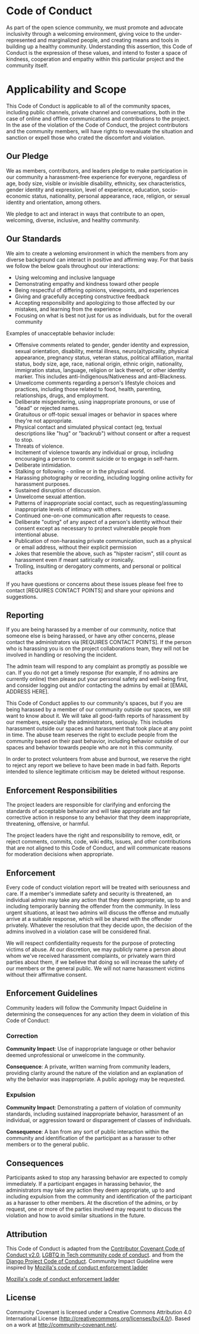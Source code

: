 # Code of Conduct

As part of the open science community, we must promote and advocate inclusivity through a welcoming environment, giving voice to the under-represented and marginalized people, and creating means and tools in building up a healthy community. Understanding this assertion, this Code of Conduct is the expression of these values, and intend to foster a space of kindness, cooperation and empathy within this particular project and the 
community itself.

# Applicability and Scope

This Code of Conduct is applicable to all of the community spaces, including public channels, private channel and conversations, both in the case of online and offline communications and contributions to the project. In the ase of the violation of the Code of Conduct, the project contributors and the community members, will have rights to reevaluate the situation and sanction or expell those who crated the discomfort and violation. 


## Our Pledge

We as members, contributors, and leaders pledge to make participation in our
community a harassment-free experience for everyone, regardless of age, body
size, visible or invisible disability, ethnicity, sex characteristics, gender identity and expression, level of experience, education, socio-economic status, nationality, personal appearance, race, religion, or sexual identity and orientation, among others. 

We pledge to act and interact in ways that contribute to an open, welcoming,
diverse, inclusive, and healthy community.

## Our Standards

We aim to create a weloming environment in which the members from any diverse background can interact in positive and affirming way. For that basis we follow the below goals throughout our interactions:

* Using welcoming and inclusive language
* Demonstrating empathy and kindness toward other people
* Being respectful of differing opinions, viewpoints, and experiences
* Giving and gracefully accepting constructive feedback
* Accepting responsibility and apologizing to those affected by our mistakes, and learning from the experience
* Focusing on what is best not just for us as individuals, but for the
  overall community
  
Examples of unacceptable behavior include:

  
* Offensive comments related to gender, gender identity and expression, sexual orientation, disability, mental illness, neuro(a)typicality, physical appearance, pregnancy status, veteran status, political affiliation, marital status, body size, age, race, national origin, ethnic origin, nationality, immigration status, language, religion or lack thereof, or other identity marker. This includes anti-Indigenous/Nativeness and anti-Blackness.
* Unwelcome comments regarding a person's lifestyle choices and practices, including those related to food, health, parenting, relationships, drugs, and employment.
* Deliberate misgendering, using inappropriate pronouns, or use of "dead" or rejected names.
* Gratuitous or off-topic sexual images or behavior in spaces where they're not appropriate.
* Physical contact and simulated physical contact (eg, textual descriptions like "hug" or "backrub") without consent or after a request to stop.
* Threats of violence.
* Incitement of violence towards any individual or group, including encouraging a person to commit suicide or to engage in self-harm.
* Deliberate intimidation.
* Stalking or following - online or in the physical world.
* Harassing photography or recording, including logging online activity for harassment purposes.
* Sustained disruption of discussion.
* Unwelcome sexual attention.
* Patterns of inappropriate social contact, such as requesting/assuming inappropriate levels of intimacy with others.
* Continued one-on-one communication after requests to cease.
* Deliberate "outing" of any aspect of a person's identity without their consent except as necessary to protect vulnerable people from intentional abuse.
* Publication of non-harassing private communication, such as a physical or email address, without their explicit permission
* Jokes that resemble the above, such as "hipster racism", still count as harassment even if meant satirically or ironically.
* Trolling, insulting or derogatory comments, and personal or political attacks
  

If you have questions or concerns about these issues please feel free to contact [REQUIRES CONTACT POINTS] and share your opinions and suggestions.

## Reporting


If you are being harassed by a member of our community, notice that someone else is being harassed, or have any other concerns, please contact the administrators via  [REQUIRES CONTACT POINTS]. If the person who is harassing you is on the project collaborations team, they will not be involved in handling or resolving the incident.

The admin team will respond to any complaint as promptly as possible we can. If you do not get a timely response (for example, if no admins are currently online) then please put your personal safety and well-being first, and consider logging out and/or contacting the admins by email at [EMAIL ADDRESS HERE].

This Code of Conduct applies to our community's spaces, but if you are being harassed by a member of our community outside our spaces, we still want to know about it. We will take all good-faith reports of harassment by our members, especially the administrators, seriously. This includes harassment outside our spaces and harassment that took place at any point in time. The abuse team reserves the right to exclude people from the community based on their past behavior, including behavior outside of our spaces and behavior towards people who are not in this community.

In order to protect volunteers from abuse and burnout, we reserve the right to reject any report we believe to have been made in bad faith. Reports intended to silence legitimate criticism may be deleted without response.


## Enforcement Responsibilities

The project leaders are responsible for clarifying and enforcing the standards of acceptable behavior and will take appropriate and fair corrective action in response to any behavior that they deem inappropriate, threatening, offensive, or harmful.

The project leaders have the right and responsibility to remove, edit, or reject comments, commits, code, wiki edits, issues, and other contributions that are not aligned to this Code of Conduct, and will communicate reasons for moderation decisions when appropriate.


## Enforcement

Every code of conduct violation report will be treated with seriousness and care. If a member's immediate safety and security is threatened, an individual admin may take any action that they deem appropriate, up to and including temporarily banning the offender from the community. In less urgent situations, at least two admins will discuss the offense and mutually arrive at a suitable response, which will be shared with the offender privately. Whatever the resolution that they decide upon, the decision of the admins involved in a violation case will be considered final.

We will respect confidentiality requests for the purpose of protecting victims of abuse. At our discretion, we may publicly name a person about whom we've received harassment complaints, or privately warn third parties about them, if we believe that doing so will increase the safety of our members or the general public. We will not name harassment victims without their affirmative consent.


## Enforcement Guidelines

Community leaders will follow the Community Impact Guideline in determining the consequences for any action they deem in violation of this Code of Conduct:

### Correction

**Community Impact**: Use of inappropriate language or other behavior deemed
unprofessional or unwelcome in the community.

**Consequence**: A private, written warning from community leaders, providing clarity around the nature of the violation and an explanation of why the behavior was inappropriate. A public apology may be requested.

### Expulsion

**Community Impact**: Demonstrating a pattern of violation of community
standards, including sustained inappropriate behavior, harassment of an
individual, or aggression toward or disparagement of classes of individuals.

**Consequence**: A ban from any sort of public interaction within the community and identification of the participant as a harasser to other members or to the general public.


## Consequences

Participants asked to stop any harassing behavior are expected to comply immediately. If a participant engages in harassing behavior, the administrators may take any action they deem appropriate, up to and including expulsion from the community and identification of the participant as a harasser to other members. At the discretion of the admins, or by request, one or more of the parties involved may request to discuss the violation and how to avoid similar situations in the future.


## Attribution

This Code of Conduct is adapted from the [Contributor Covenant Code of Conduct v2.0][contributorcovenant-coc], [LGBTQ in Tech community code of conduct](http://lgbtq.technology/coc.html). and from the [Django Project Code of Conduct][django-coc]. Community Impact Guideline were inspired by [Mozilla's code of conduct enforcement ladder][mozilla-coc]

[contributorcovenant-coc]: https://www.contributor-covenant.org/version/2/0/code_of_conduct.html
[django-coc]: https://www.djangoproject.com/conduct/
[mozilla-coc]: https://github.com/mozilla/diversity
[Mozilla's code of conduct enforcement ladder](https://github.com/mozilla/inclusion)

## License

Community Covenant is licensed under a Creative Commons Attribution 4.0 International License (http://creativecommons.org/licenses/by/4.0/). Based on a work at http://community-covenant.net/.